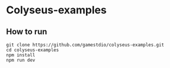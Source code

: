 Colyseus-examples
===

How to run
---

```
git clone https://github.com/gamestdio/colyseus-examples.git
cd colyseus-examples
npm install
npm run dev
```
